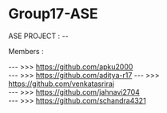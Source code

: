 # Group17-ASE
ASE PROJECT : -- 

Members : 

 --- >>> https://github.com/apku2000    
 --- >>> https://github.com/aditya-r17
 --- >>> https://github.com/venkatasriraj    
 --- >>> https://github.com/jahnavi2704    
 --- >>> https://github.com/schandra4321        
 

